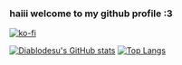### haiii welcome to my github profile :3
[![ko-fi](https://ko-fi.com/img/githubbutton_sm.svg)](https://ko-fi.com/G2G2AEJIN)

[![Diablodesu's GitHub stats](https://github-readme-stats.vercel.app/api?username=Diablodesu&show_icons=true&theme=omni)](https://twitter.com/diablodevtwitch)
[![Top Langs](https://github-readme-stats.vercel.app/api/top-langs/?username=Diablodesu&layout=compact&theme=omni)](https://youtube.com/Diablodesu)
